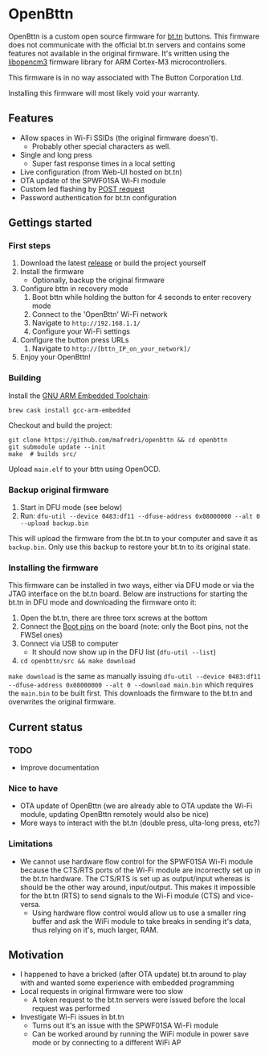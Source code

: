 # OpenBttn

OpenBttn is a custom open source firmware for [bt.tn](https://bt.tn) buttons. This firmware does not communicate with the official bt.tn servers and contains some features not available in the original firmware. It's written using the [libopencm3](https://github.com/libopencm3/libopencm3) firmware library for ARM Cortex-M3 microcontrollers.

This firmware is in no way associated with The Button Corporation Ltd.

Installing this firmware will most likely void your warranty.


## Features

* Allow spaces in Wi-Fi SSIDs (the original firmware doesn't).
    * Probably other special characters as well.
* Single and long press
    * Super fast response times in a local setting
* Live configuration (from Web-UI hosted on bt.tn)
* OTA update of the SPWF01SA Wi-Fi module
* Custom led flashing by [POST request](https://github.com/mafredri/openbttn/commit/d2a22cb6291fbe04f809ac2fbe771ca0c1953c66)
* Password authentication for bt.tn configuration

## Gettings started

### First steps

1. Download the latest [release](https://github.com/mafredri/openbttn/releases) or build the project yourself
2. Install the firmware
    * Optionally, backup the original firmware
3. Configure bttn in recovery mode
    1. Boot bttn while holding the button for 4 seconds to enter recovery mode
    2. Connect to the 'OpenBttn' Wi-Fi network
    3. Navigate to `http://192.168.1.1/`
    4. Configure your Wi-Fi settings
4. Configure the button press URLs
    1. Navigate to `http://[bttn_IP_on_your_network]/`
5. Enjoy your OpenBttn!

### Building

Install the [GNU ARM Embedded Toolchain](https://launchpad.net/gcc-arm-embedded/+download):

```shell
brew cask install gcc-arm-embedded
```

Checkout and build the project:

```shell
git clone https://github.com/mafredri/openbttn && cd openbttn
git submodule update --init
make  # builds src/
```

Upload `main.elf` to your bttn using OpenOCD.

### Backup original firmware

1. Start in DFU mode (see below)
2. Run: `dfu-util --device 0483:df11 --dfuse-address 0x08000000 --alt 0 --upload backup.bin`

This will upload the firmware from the bt.tn to your computer and save it as `backup.bin`. Only use this backup to restore your bt.tn to its original state.

### Installing the firmware

This firmware can be installed in two ways, either via DFU mode or via the JTAG interface on the bt.tn board. Below are instructions for starting the bt.tn in DFU mode and downloading the firmware onto it:

1. Open the bt.tn, there are three torx screws at the bottom
2. Connect the [Boot pins](./resources/bttn-boot-pins.png) on the board (note: only the Boot pins, not the FWSel ones)
3. Connect via USB to computer
    * It should now show up in the DFU list (`dfu-util --list`)
4. `cd openbttn/src && make download`

`make download` is the same as manually issuing `dfu-util --device 0483:df11 --dfuse-address 0x08000000 --alt 0 --download main.bin` which requires the `main.bin` to be built first. This downloads the firmware to the bt.tn and overwrites the original firmware.

## Current status

### TODO

* Improve documentation

### Nice to have

* OTA update of OpenBttn (we are already able to OTA update the Wi-Fi module, updating OpenBttn remotely would also be nice)
* More ways to interact with the bt.tn (double press, ulta-long press, etc?)

### Limitations

* We cannot use hardware flow control for the SPWF01SA Wi-Fi module because the CTS/RTS ports of the Wi-Fi module are incorrectly set up in the bt.tn hardware. The CTS/RTS is set up as output/input whereas is should be the other way around, input/output. This makes it impossible for the bt.tn (RTS) to send signals to the Wi-Fi module (CTS) and vice-versa.
    * Using hardware flow control would allow us to use a smaller ring buffer and ask the WiFi module to take breaks in sending it's data, thus relying on it's, much larger, RAM.

## Motivation

* I happened to have a bricked (after OTA update) bt.tn around to play with and wanted some experience with embedded programming
* Local requests in original firmware were too slow
    * A token request to the bt.tn servers were issued before the local request was performed
* Investigate Wi-Fi issues in bt.tn
    * Turns out it's an issue with the SPWF01SA Wi-Fi module
    * Can be worked around by running the WiFi module in power save mode or by connecting to a different WiFi AP
